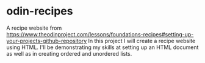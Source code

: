 # odin-recipes
A recipe website from https://www.theodinproject.com/lessons/foundations-recipes#setting-up-your-projects-github-repository
In this project I will create a recipe website using HTML. I'll be demonstrating my skills at setting up an HTML document as well as in creating ordered and unordered lists.